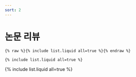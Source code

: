 ```yaml
---
sort: 2
---
```


# 논문 리뷰

```
{% raw %}{% include list.liquid all=true %}{% endraw %}

{% include list.liquid all=true %}
```

{% include list.liquid all=true %}
